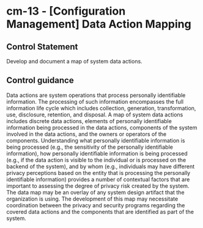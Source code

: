 # cm-13 - \[Configuration Management\] Data Action Mapping

## Control Statement

Develop and document a map of system data actions.

## Control guidance

Data actions are system operations that process personally identifiable information. The processing of such information encompasses the full information life cycle which includes collection, generation, transformation, use, disclosure, retention, and disposal. A map of system data actions includes discrete data actions, elements of personally identifiable information being processed in the data actions, components of the system involved in the data actions, and the owners or operators of the components. Understanding what personally identifiable information is being processed (e.g., the sensitivity of the personally identifiable information), how personally identifiable information is being processed (e.g., if the data action is visible to the individual or is processed on the backend of the system), and by whom (e.g., individuals may have different privacy perceptions based on the entity that is processing the personally identifiable information) provides a number of contextual factors that are important to assessing the degree of privacy risk created by the system. The data map may be an overlay of any system design artifact that the organization is using. The development of this map may necessitate coordination between the privacy and security programs regarding the covered data actions and the components that are identified as part of the system.
